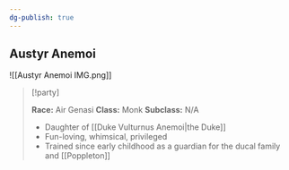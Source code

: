 ```yaml
---
dg-publish: true
---
```



## Austyr Anemoi
![[Austyr Anemoi IMG.png]]

>[!party]
>
> **Race:** Air Genasi
> **Class:** Monk
> **Subclass:** N/A
>
> - Daughter of [[Duke Vulturnus Anemoi|the Duke]] 
> - Fun-loving, whimsical, privileged
> - Trained since early childhood as a guardian for the ducal family and [[Poppleton]] 


